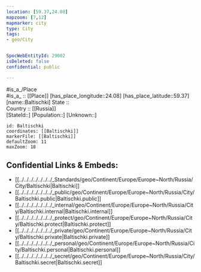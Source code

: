 ```yaml
---
location: [59.37,24.08] 
mapzoom: [7,12] 
mapmarker: city 
type: City
tags:
- geo/City


SpocWebEntityId: 29002
isDeleted: false
confidential: public

---
```

#is_a_/Place  
#is_a_ :: [[Place]] 
[has_place_longitude::24.08] 
[has_place_latitude::59.37] 
[name::Baltischki] 
State ::  
Country :: [[Russia]]  
[StateId::] 
[Population::] 
[Unknown::] 


```leaflet
id: Baltischki
coordinates: [[Baltischki]] 
markerFile: [[Baltischki]] 
defaultZoom: 11 
maxZoom: 18
```


## Confidential Links & Embeds: 
- [[../../../../../../../_Standards/geo/Continent/Europe/Europe~North/Russia/City/Baltischki|Baltischki]] 
- [[../../../../../../../_public/geo/Continent/Europe/Europe~North/Russia/City/Baltischki.public|Baltischki.public]] 
- [[../../../../../../../_internal/geo/Continent/Europe/Europe~North/Russia/City/Baltischki.internal|Baltischki.internal]] 
- [[../../../../../../../_protect/geo/Continent/Europe/Europe~North/Russia/City/Baltischki.protect|Baltischki.protect]] 
- [[../../../../../../../_private/geo/Continent/Europe/Europe~North/Russia/City/Baltischki.private|Baltischki.private]] 
- [[../../../../../../../_personal/geo/Continent/Europe/Europe~North/Russia/City/Baltischki.personal|Baltischki.personal]] 
- [[../../../../../../../_secret/geo/Continent/Europe/Europe~North/Russia/City/Baltischki.secret|Baltischki.secret]] 
